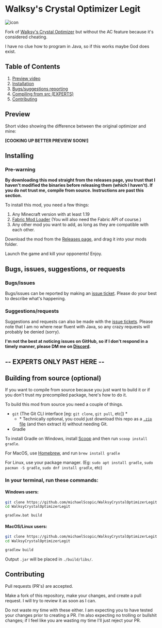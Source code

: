 # Walksy's Crystal Optimizer Legit

![icon](https://github.com/michaelScopic/WalksyCrystalOptimizerLegit/assets/67214805/96114b0e-da4e-417c-abed-7dc279acddb1)

Fork of [Walksy's Crystal Optimizer](https://github.com/Walksy/WalksyCrystalOptimizer) but without the AC feature because it's considered cheating.

I have no clue how to program in Java, so if this works maybe God does exist.

## Table of Contents

1. [Preview video](https://github.com/michaelScopic/WalksyCrystalOptimizerLegit?tab=readme-ov-file#preview)
2. [Installation](https://github.com/michaelScopic/WalksyCrystalOptimizerLegit?tab=readme-ov-file#installing)
3. [Bugs/suggestions reporting](https://github.com/michaelScopic/WalksyCrystalOptimizerLegit?tab=readme-ov-file#bugs-issues-suggestions-or-requests)
4. [Compiling from src (EXPERTS)](https://github.com/michaelScopic/WalksyCrystalOptimizerLegit?tab=readme-ov-file#building-from-source-optional)
5. [Contributing](https://github.com/michaelScopic/WalksyCrystalOptimizerLegit?tab=readme-ov-file#contributing)
## Preview

Short video showing the difference between the original optimizer and mine:

**[COOKING UP BETTER PREVIEW SOON!]**

## Installing

### Pre-warning 

**By downloading this mod straight from the releases page, you trust that I haven't modified the binaries before releasing them (which I haven't). If you do not trust me, compile from source. Instructions are past this section.**

To install this mod, you need a few things:

1. Any Minecraft version with at least 1.19
2. [Fabric Mod Loader](https://fabricmc.net/use/installer/) (You will also need the Fabric API of course.)
3. Any other mod you want to add, as long as they are compatible with each other.

Download the mod from the [Releases page](https://github.com/michaelScopic/WalksyCrystalOptimizerLegit/releases), and drag it into your mods folder.

Launch the game and kill your opponents! Enjoy.

## Bugs, issues, suggestions, or requests

### Bugs/issues
Bugs/issues can be reported by making an [issue ticket](https://github.com/michaelScopic/WalksyCrystalOptimizerLegit/issues). Please do your best to describe what's happening.

### Suggestions/requests
Suggestions and requests can also be made with the [issue tickets](https://github.com/michaelScopic/WalksyCrystalOptimizerLegit/issues). Please note that I am no where near fluent with Java, so any crazy requests will probably be denied (sorry). 

**I'm not the best at noticing issues on GitHub, so if I don't respond in a timely manner, please DM me on [Discord](https://github.com/michaelScopic#discord).**

## -- EXPERTS ONLY PAST HERE --
## Building from source (optional)

If you want to compile from source because  you just want to build it or if you don't trust my precompiled package, here's how to do it.

To build this mod from source you need a couple of things.

- `git`  (The Git CLI interface [eg: `git clone`, `git pull`, etc]) \*
   - \* Technically optional, you could just download this repo as a [`.zip` file](https://github.com/michaelScopic/WalksyCrystalOptimizerLegit/archive/refs/heads/master.zip) (and then extract it) without needing Git.
- Gradle

To install Gradle on Windows, install [Scoop](https://scoop.sh/) and then run `scoop install gradle`.

For MacOS, use [Homebrew](https://brew.sh), and run `brew install gradle`

For Linux, use your package manager. (Eg: `sudo apt install gradle`, `sudo pacman -S gradle`, `sudo dnf install gradle`, etc)

### In your terminal, run these commands:

#### Windows users:
```sh
git clone https://github.com/michaelScopic/WalksyCrystalOptimizerLegit
cd WalksyCrystalOptimizerLegit

gradlew.bat build
```

#### MacOS/Linux users:

```sh
git clone https://github.com/michaelScopic/WalksyCrystalOptimizerLegit
cd WalksyCrystalOptimizerLegit

gradlew build
```

Output `.jar` will be placed in `./build/libs/`.

## Contributing

Pull requests (PR's) are accepted. 

Make a fork of this repository, make your changes, and create a pull request. I will try to review it as soon as I can.

Do not waste my time with these either. I am expecting you to have tested your changes prior to creating a PR. I'm also expecting no trolling or bullshit changes; if I feel like you are wasting my time I'll just reject your PR.
